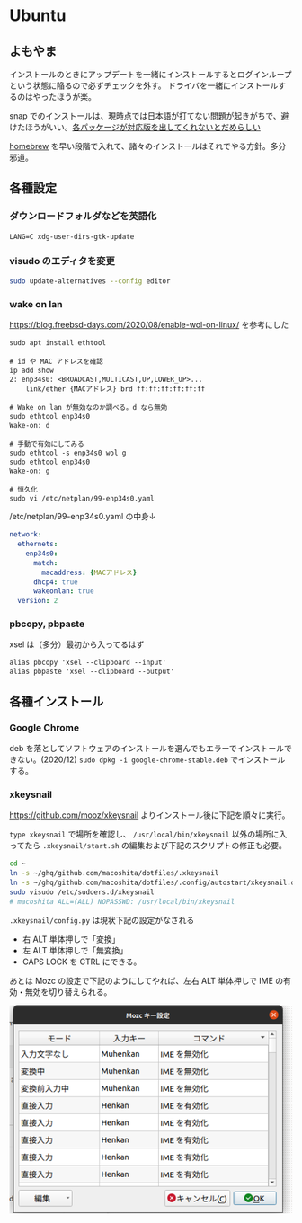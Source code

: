 # Ubuntu

## よもやま

インストールのときにアップデートを一緒にインストールするとログインループという状態に陥るので必ずチェックを外す。
ドライバを一緒にインストールするのはやったほうが楽。

snap でのインストールは、現時点では日本語が打てない問題が起きがちで、避けたほうがいい。[各パッケージが対応版を出してくれないとだめらしい](https://forum.snapcraft.io/t/compatibility-with-cjkv-input-method-frameworks/7788)

[homebrew](https://brew.sh/) を早い段階で入れて、諸々のインストールはそれでやる方針。多分邪道。

## 各種設定

### ダウンロードフォルダなどを英語化

```
LANG=C xdg-user-dirs-gtk-update
```

### visudo のエディタを変更

```bash
sudo update-alternatives --config editor
```

### wake on lan

https://blog.freebsd-days.com/2020/08/enable-wol-on-linux/ を参考にした

```
sudo apt install ethtool

# id や MAC アドレスを確認
ip add show
2: enp34s0: <BROADCAST,MULTICAST,UP,LOWER_UP>...
    link/ether {MACアドレス} brd ff:ff:ff:ff:ff:ff

# Wake on lan が無効なのか調べる。d なら無効
sudo ethtool enp34s0
Wake-on: d

# 手動で有効にしてみる
sudo ethtool -s enp34s0 wol g
sudo ethtool enp34s0
Wake-on: g

# 恒久化
sudo vi /etc/netplan/99-enp34s0.yaml
```

/etc/netplan/99-enp34s0.yaml の中身↓

```yaml
network:
  ethernets:
    enp34s0:
      match:
        macaddress: {MACアドレス}
      dhcp4: true
      wakeonlan: true
  version: 2
```

### pbcopy, pbpaste

xsel は（多分）最初から入ってるはず

```fish
alias pbcopy 'xsel --clipboard --input'
alias pbpaste 'xsel --clipboard --output'
```

## 各種インストール


### Google Chrome

deb を落としてソフトウェアのインストールを選んでもエラーでインストールできない。(2020/12)
`sudo dpkg -i google-chrome-stable.deb` でインストールする。

### xkeysnail

https://github.com/mooz/xkeysnail よりインストール後に下記を順々に実行。

`type xkeysnail` で場所を確認し、 `/usr/local/bin/xkeysnail` 以外の場所に入ってたら `.xkeysnail/start.sh` の編集および下記のスクリプトの修正も必要。

```bash
cd ~
ln -s ~/ghq/github.com/macoshita/dotfiles/.xkeysnail
ln -s ~/ghq/github.com/macoshita/dotfiles/.config/autostart/xkeysnail.desktop .config/autostart/
sudo visudo /etc/sudoers.d/xkeysnail
# macoshita ALL=(ALL) NOPASSWD: /usr/local/bin/xkeysnail
```

`.xkeysnail/config.py` は現状下記の設定がなされる

- 右 ALT 単体押しで「変換」
- 左 ALT 単体押しで「無変換」
- CAPS LOCK を CTRL にできる。

あとは Mozc の設定で下記のようにしてやれば、左右 ALT 単体押しで IME の有効・無効を切り替えられる。

![Mozc](./images/mozc.png)

